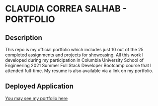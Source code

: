 # CLAUDIA CORREA SALHAB - PORTFOLIO

## Description

This repo is my official portfolio which includes just 10 out of the 25 completed assignments and projects for showcasing. All this work I developed during my participation in Columbia University School of Engineering 2021 Summer Full Stack Developer Bootcamp course that I attended full-time. My resume is also available via a link on my portfolio.

## Deployed Application

[You may see my portfolio here](https://csalhab.github.io/portfolio/)
